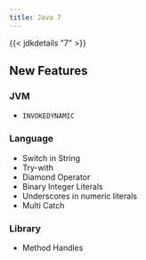 ```yaml
---
title: Java 7
---
```


{{< jdkdetails "7" >}}

## New Features

### JVM

* `INVOKEDYNAMIC`

### Language

* Switch in String
* Try-with
* Diamond Operator
* Binary Integer Literals
* Underscores in numeric literals
* Multi Catch

### Library

* Method Handles